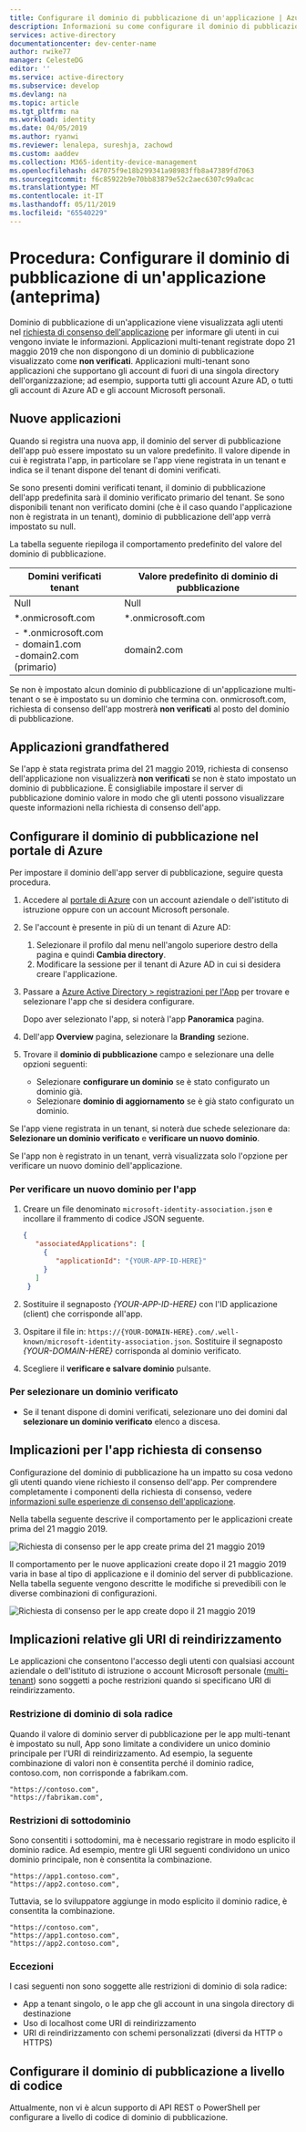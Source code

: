 ```yaml
---
title: Configurare il dominio di pubblicazione di un'applicazione | Azure
description: Informazioni su come configurare il dominio di pubblicazione di un'applicazione per informare gli utenti in cui vengono inviate le informazioni.
services: active-directory
documentationcenter: dev-center-name
author: rwike77
manager: CelesteDG
editor: ''
ms.service: active-directory
ms.subservice: develop
ms.devlang: na
ms.topic: article
ms.tgt_pltfrm: na
ms.workload: identity
ms.date: 04/05/2019
ms.author: ryanwi
ms.reviewer: lenalepa, sureshja, zachowd
ms.custom: aaddev
ms.collection: M365-identity-device-management
ms.openlocfilehash: d47075f9e18b299341a98983ffb8a47389fd7063
ms.sourcegitcommit: f6c85922b9e70bb83879e52c2aec6307c99a0cac
ms.translationtype: MT
ms.contentlocale: it-IT
ms.lasthandoff: 05/11/2019
ms.locfileid: "65540229"
---
```

# <a name="how-to-configure-an-applications-publisher-domain-preview"></a>Procedura: Configurare il dominio di pubblicazione di un'applicazione (anteprima)

Dominio di pubblicazione di un'applicazione viene visualizzata agli utenti nel [richiesta di consenso dell'applicazione](application-consent-experience.md) per informare gli utenti in cui vengono inviate le informazioni. Applicazioni multi-tenant registrate dopo 21 maggio 2019 che non dispongono di un dominio di pubblicazione visualizzato come **non verificati**. Applicazioni multi-tenant sono applicazioni che supportano gli account di fuori di una singola directory dell'organizzazione; ad esempio, supporta tutti gli account Azure AD, o tutti gli account di Azure AD e gli account Microsoft personali.

## <a name="new-applications"></a>Nuove applicazioni

Quando si registra una nuova app, il dominio del server di pubblicazione dell'app può essere impostato su un valore predefinito. Il valore dipende in cui è registrata l'app, in particolare se l'app viene registrata in un tenant e indica se il tenant dispone del tenant di domini verificati.

Se sono presenti domini verificati tenant, il dominio di pubblicazione dell'app predefinita sarà il dominio verificato primario del tenant. Se sono disponibili tenant non verificato domini (che è il caso quando l'applicazione non è registrata in un tenant), dominio di pubblicazione dell'app verrà impostato su null.

La tabella seguente riepiloga il comportamento predefinito del valore del dominio di pubblicazione.  

| Domini verificati tenant | Valore predefinito di dominio di pubblicazione |
|-------------------------|----------------------------|
| Null | Null |
| *.onmicrosoft.com | *.onmicrosoft.com |
| - *.onmicrosoft.com<br/>- domain1.com<br/>-domain2.com (primario) | domain2.com |

Se non è impostato alcun dominio di pubblicazione di un'applicazione multi-tenant o se è impostato su un dominio che termina con. onmicrosoft.com, richiesta di consenso dell'app mostrerà **non verificati** al posto del dominio di pubblicazione.

## <a name="grandfathered-applications"></a>Applicazioni grandfathered

Se l'app è stata registrata prima del 21 maggio 2019, richiesta di consenso dell'applicazione non visualizzerà **non verificati** se non è stato impostato un dominio di pubblicazione. È consigliabile impostare il server di pubblicazione dominio valore in modo che gli utenti possono visualizzare queste informazioni nella richiesta di consenso dell'app.

## <a name="configure-publisher-domain-using-the-azure-portal"></a>Configurare il dominio di pubblicazione nel portale di Azure

Per impostare il dominio dell'app server di pubblicazione, seguire questa procedura.

1. Accedere al [portale di Azure](https://portal.azure.com) con un account aziendale o dell'istituto di istruzione oppure con un account Microsoft personale.

1. Se l'account è presente in più di un tenant di Azure AD:
   1. Selezionare il profilo dal menu nell'angolo superiore destro della pagina e quindi **Cambia directory**.
   1. Modificare la sessione per il tenant di Azure AD in cui si desidera creare l'applicazione.

1. Passare a [Azure Active Directory > registrazioni per l'App](https://go.microsoft.com/fwlink/?linkid=2083908) per trovare e selezionare l'app che si desidera configurare.

   Dopo aver selezionato l'app, si noterà l'app **Panoramica** pagina.

1. Dell'app **Overview** pagina, selezionare la **Branding** sezione.

1. Trovare il **dominio di pubblicazione** campo e selezionare una delle opzioni seguenti:

   - Selezionare **configurare un dominio** se è stato configurato un dominio già.
   - Selezionare **dominio di aggiornamento** se è già stato configurato un dominio.

Se l'app viene registrata in un tenant, si noterà due schede selezionare da: **Selezionare un dominio verificato** e **verificare un nuovo dominio**.

Se l'app non è registrato in un tenant, verrà visualizzata solo l'opzione per verificare un nuovo dominio dell'applicazione.

### <a name="to-verify-a-new-domain-for-your-app"></a>Per verificare un nuovo dominio per l'app

1. Creare un file denominato `microsoft-identity-association.json` e incollare il frammento di codice JSON seguente.

   ```json
   {
      "associatedApplications": [
        {
           "applicationId": "{YOUR-APP-ID-HERE}"
        }
      ]
    }
   ```

1. Sostituire il segnaposto *{YOUR-APP-ID-HERE}* con l'ID applicazione (client) che corrisponde all'app.

1. Ospitare il file in: `https://{YOUR-DOMAIN-HERE}.com/.well-known/microsoft-identity-association.json`. Sostituire il segnaposto *{YOUR-DOMAIN-HERE}* corrisponda al dominio verificato.

1. Scegliere il **verificare e salvare dominio** pulsante.

### <a name="to-select-a-verified-domain"></a>Per selezionare un dominio verificato

- Se il tenant dispone di domini verificati, selezionare uno dei domini dal **selezionare un dominio verificato** elenco a discesa.

## <a name="implications-on-the-app-consent-prompt"></a>Implicazioni per l'app richiesta di consenso

Configurazione del dominio di pubblicazione ha un impatto su cosa vedono gli utenti quando viene richiesto il consenso dell'app. Per comprendere completamente i componenti della richiesta di consenso, vedere [informazioni sulle esperienze di consenso dell'applicazione](application-consent-experience.md).

Nella tabella seguente descrive il comportamento per le applicazioni create prima del 21 maggio 2019.

![Richiesta di consenso per le app create prima del 21 maggio 2019](./media/howto-configure-publisher-domain/old-app-behavior-table.png)

Il comportamento per le nuove applicazioni create dopo il 21 maggio 2019 varia in base al tipo di applicazione e il dominio del server di pubblicazione. Nella tabella seguente vengono descritte le modifiche si prevedibili con le diverse combinazioni di configurazioni.

![Richiesta di consenso per le app create dopo il 21 maggio 2019](./media/howto-configure-publisher-domain/new-app-behavior-table.png)

## <a name="implications-on-redirect-uris"></a>Implicazioni relative gli URI di reindirizzamento

Le applicazioni che consentono l'accesso degli utenti con qualsiasi account aziendale o dell'istituto di istruzione o account Microsoft personale ([multi-tenant](single-and-multi-tenant-apps.md)) sono soggetti a poche restrizioni quando si specificano URI di reindirizzamento.

### <a name="single-root-domain-restriction"></a>Restrizione di dominio di sola radice

Quando il valore di dominio server di pubblicazione per le app multi-tenant è impostato su null, App sono limitate a condividere un unico dominio principale per l'URI di reindirizzamento. Ad esempio, la seguente combinazione di valori non è consentita perché il dominio radice, contoso.com, non corrisponde a fabrikam.com.

```
"https://contoso.com",
"https://fabrikam.com",
```

### <a name="subdomain-restrictions"></a>Restrizioni di sottodominio

Sono consentiti i sottodomini, ma è necessario registrare in modo esplicito il dominio radice. Ad esempio, mentre gli URI seguenti condividono un unico dominio principale, non è consentita la combinazione.

```
"https://app1.contoso.com",
"https://app2.contoso.com",
```

Tuttavia, se lo sviluppatore aggiunge in modo esplicito il dominio radice, è consentita la combinazione.

```
"https://contoso.com",
"https://app1.contoso.com",
"https://app2.contoso.com",
```

### <a name="exceptions"></a>Eccezioni

I casi seguenti non sono soggette alle restrizioni di dominio di sola radice:

- App a tenant singolo, o le app che gli account in una singola directory di destinazione
- Uso di localhost come URI di reindirizzamento
- URI di reindirizzamento con schemi personalizzati (diversi da HTTP o HTTPS)

## <a name="configure-publisher-domain-programmatically"></a>Configurare il dominio di pubblicazione a livello di codice

Attualmente, non vi è alcun supporto di API REST o PowerShell per configurare a livello di codice di dominio di pubblicazione.
